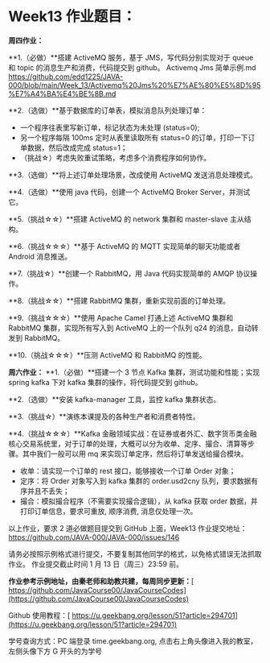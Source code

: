 # Week13 作业题目： 

**周四作业：**

**1.（必做）**搭建 ActiveMQ 服务，基于 JMS，写代码分别实现对于 queue 和 topic 的消息生产和消费，代码提交到 github。
Activemq Jms 简单示例.md https://github.com/edd1225/JAVA-000/blob/main/Week_13/Activemq%20Jms%20%E7%AE%80%E5%8D%95%E7%A4%BA%E4%BE%8B.md



**2.（选做）**基于数据库的订单表，模拟消息队列处理订单：

- 一个程序往表里写新订单，标记状态为未处理 (status=0);
- 另一个程序每隔 100ms 定时从表里读取所有 status=0 的订单，打印一下订单数据，然后改成完成 status=1；
- （挑战☆）考虑失败重试策略，考虑多个消费程序如何协作。

**3.（选做）**将上述订单处理场景，改成使用 ActiveMQ 发送消息处理模式。

**4.（选做）**使用 java 代码，创建一个 ActiveMQ Broker Server，并测试它。

**5.（挑战☆☆）**搭建 ActiveMQ 的 network 集群和 master-slave 主从结构。

**6.（挑战☆☆☆）**基于 ActiveMQ 的 MQTT 实现简单的聊天功能或者 Android 消息推送。

**7.（挑战☆）**创建一个 RabbitMQ，用 Java 代码实现简单的 AMQP 协议操作。

**8.（挑战☆☆）**搭建 RabbitMQ 集群，重新实现前面的订单处理。

**9.（挑战☆☆☆）**使用 Apache Camel 打通上述 ActiveMQ 集群和 RabbitMQ 集群，实现所有写入到 ActiveMQ 上的一个队列 q24 的消息，自动转发到 RabbitMQ。

**10.（挑战☆☆☆）**压测 ActiveMQ 和 RabbitMQ 的性能。



**周六作业：**
**1.（必做）**搭建一个 3 节点 Kafka 集群，测试功能和性能；实现 spring kafka 下对 kafka 集群的操作，将代码提交到 github。







**2.（选做）**安装 kafka-manager 工具，监控 kafka 集群状态。

**3.（挑战☆）**演练本课提及的各种生产者和消费者特性。

**4.（挑战☆☆☆）**Kafka 金融领域实战：在证券或者外汇、数字货币类金融核心交易系统里，对于订单的处理，大概可以分为收单、定序、撮合、清算等步骤。其中我们一般可以用 mq 来实现订单定序，然后将订单发送给撮合模块。

- 收单：请实现一个订单的 rest 接口，能够接收一个订单 Order 对象；
- 定序：将 Order 对象写入到 kafka 集群的 order.usd2cny 队列，要求数据有序并且不丢失；
- 撮合：模拟撮合程序（不需要实现撮合逻辑），从 kafka 获取 order 数据，并打印订单信息，要求可重放, 顺序消费, 消息仅处理一次。

以上作业，要求 2 道必做题目提交到 GitHub 上面，Week13 作业提交地址：
https://github.com/JAVA-000/JAVA-000/issues/146

请务必按照示例格式进行提交，不要复制其他同学的格式，以免格式错误无法抓取作业。
作业提交截止时间 1 月 13 日（周三）23:59 前。

**作业参考示例地址，由秦老师和助教共建，每周同步更新：**[ https://github.com/JavaCourse00/JavaCourseCodes](https://github.com/JavaCourse00/JavaCourseCodes)

Github 使用教程：[ https://u.geekbang.org/lesson/51?article=294701](https://u.geekbang.org/lesson/51?article=294701)

学号查询方式：PC 端登录 time.geekbang.org, 点击右上角头像进入我的教室，左侧头像下方 G 开头的为学号
